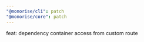 ```yaml
---
"@monorise/cli": patch
"@monorise/core": patch
---
```


feat: dependency container access from custom route
